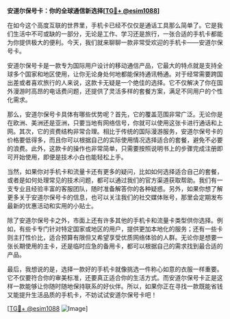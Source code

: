 **安道尔保号卡：你的全球通信新选择[[TG💪+ @esim1088](https://t.me/s/esim1088)]**

在如今这个高度互联的世界里，手机卡已经不仅仅是通话工具那么简单了。它是我们生活中不可或缺的一部分，无论是工作、学习还是旅行，一张合适的手机卡都能为你提供极大的便利。今天，我们就来聊聊一款非常受欢迎的手机卡——安道尔保号卡。

安道尔保号卡是一款专为国际用户设计的移动通信产品，它最大的特点就是支持全球多个国家和地区使用，让你无论身处何地都能保持通讯畅通。对于经常需要跨国出差或者喜欢旅行的人来说，这款卡无疑是一个绝佳的选择。它不仅解决了你在国外漫游时高昂的电话费问题，还提供了灵活多样的套餐方案，满足不同用户的个性化需求。

那么，安道尔保号卡具体有哪些优势呢？首先，它的覆盖范围非常广泛。无论你是在欧洲、美洲还是亚洲，只要当地有网络信号，你就可以使用这张卡进行通话和上网。其次，它的资费结构非常合理。相比于传统的国际漫游服务，安道尔保号卡的价格要低得多，而且你可以根据自己的实际使用情况选择适合的套餐，避免不必要的浪费。此外，这款卡的操作也非常简单，只需要按照说明书上的步骤完成注册即可开始使用，即便是技术小白也能轻松上手。

当然，如果你对手机卡和流量卡还有更多的疑问，比如如何选择适合自己的套餐，或者是如何处理常见的技术问题，都可以通过我们的官方渠道获取帮助。我们有一支专业且经验丰富的客服团队，随时准备解答你的各种疑惑。另外，如果你想了解更多关于安道尔保号卡的信息，也可以关注我们的社交媒体账号，那里会定期发布最新的优惠活动和实用的小贴士。

除了安道尔保号卡之外，市面上还有许多其他的手机卡和流量卡类型供你选择。例如，有些卡专门针对特定国家或地区的用户，提供更加本地化的服务；还有一些卡则主打性价比，适合预算有限但又希望享受优质网络体验的人群。无论你是想要一张长期使用的主卡，还是临时应急的备用卡，都可以根据自己的需求找到最合适的产品。

最后，我想说的是，选择一款好的手机卡就像挑选一件称心如意的衣服一样重要。它不仅要符合你的审美标准，还要真正适合你的生活方式。而安道尔保号卡正是这样一款能够让你随时随地保持联系的好伙伴。所以，如果你正在寻找一款既能省钱又能提升生活品质的手机卡，不妨试试安道尔保号卡吧！

[[TG💪+ @esim1088](https://t.me/s/esim1088) ![Image](https://i.postimg.cc/4NQfJmqS/Snipaste-2025-05-13-00-14-12.png)]